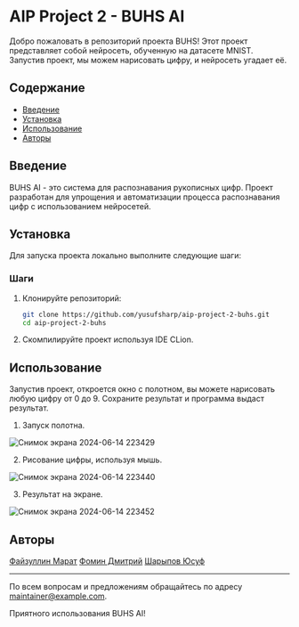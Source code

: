 # AIP Project 2 - BUHS AI
Добро пожаловать в репозиторий проекта BUHS! Этот проект представляет собой нейросеть, обученную на датасете MNIST. Запустив проект, мы можем нарисовать цифру, и нейросеть угадает её.

## Содержание
- [Введение](#введение)
- [Установка](#установка)
- [Использование](#использование)
- [Авторы](#авторы)

## Введение
BUHS AI - это система для распознавания рукописных цифр. Проект разработан для упрощения и автоматизации процесса распознавания цифр с использованием нейросетей.

## Установка
Для запуска проекта локально выполните следующие шаги:

### Шаги
1. Клонируйте репозиторий:
   ```sh
   git clone https://github.com/yusufsharp/aip-project-2-buhs.git
   cd aip-project-2-buhs
   ```
2. Скомпилируйте проект используя IDE CLion.



## Использование
Запустив проект, откроется окно с полотном, вы можете нарисовать любую цифру от 0 до 9. Сохраните результат и программа выдаст результат.

1. Запуск полотна.

![Снимок экрана 2024-06-14 223429](https://github.com/yusufsharp/aip-project-2-buhs/assets/137401399/92da3e3a-0466-448f-a054-68d38622daac)

2. Рисование цифры, используя мышь.

![Снимок экрана 2024-06-14 223440](https://github.com/yusufsharp/aip-project-2-buhs/assets/137401399/27180130-dcc9-40e0-a191-a1442728329d)

3. Результат на экране. 

![Снимок экрана 2024-06-14 223452](https://github.com/yusufsharp/aip-project-2-buhs/assets/137401399/b4d8f2b3-b01b-47d3-afcd-9593dea357e2)

## Авторы
[Файзуллин Марат](https://github.com/Shpunka)
[Фомин Дмитрий](https://github.com/m1Trusya)
[Шарыпов Юсуф](https://github.com/yusufsharp)

---

По всем вопросам и предложениям обращайтесь по адресу [maintainer@example.com](mailto:mifaizullin@edu.hse.ru).

Приятного использования BUHS AI!
